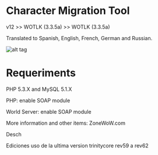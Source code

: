 Character Migration Tool
========

v12 >> WOTLK (3.3.5a) >> WOTLK (3.3.5a)

Translated to Spanish, English, French, German and Russian.

![alt tag](http://i.imgur.com/EgguVzo.png "Migration")


Requeriments
========

PHP 5.3.X and MySQL 5.1.X

PHP: enable SOAP module

World Server: enable SOAP module



More information and other items: ZoneWoW.com

Desch

Ediciones uso de la ultima version trinitycore rev59 a rev62